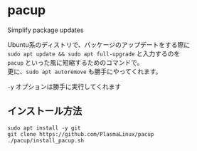 # pacup
Simplify package updates

Ubuntu系のディストリで、パッケージのアップデートをする際に  
`sudo apt update && sudo apt full-upgrade` と入力するのを  
`pacup` といった風に短縮するためのコマンドで。  
更に、`sudo apt autoremove` も勝手にやってくれます。

`-y` オプションは勝手に実行してくれます

## インストール方法
```
sudo apt install -y git
git clone https://github.com/PlasmaLinux/pacup
./pacup/install_pacup.sh
```
